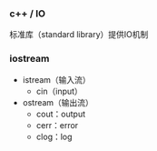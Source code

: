 ### **c++ / IO**
标准库（standard library）提供IO机制
### iostream
+ istream（输入流）
  + cin（input）
+ ostream（输出流）
  + cout：output
  + cerr：error
  + clog：log
